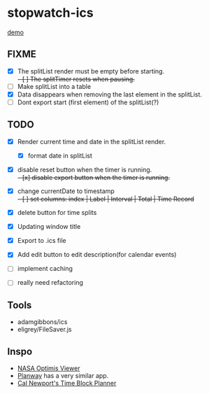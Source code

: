 # stopwatch-ics

[demo](https://gateway.pinata.cloud/ipfs/QmbtWYQmt6LSq2TxcpFwrAFXivfHZbxmHd7C1TceGTJuQf/)

## FIXME

- [x] The splitList render must be empty before starting.\
      ~~- [ ] The splitTimer resets when pausing.~~
- [ ] Make splitList into a table
- [x] Data disappears when removing the last element in the splitList.
- [ ] Dont export start (first element) of the splitList(?)

## TODO

- [x] Render current time and date in the splitList render.
  - [x] format date in splitList
- [x] disable reset button when the timer is running.\
      ~~- [x] disable export button when the timer is running.~~
- [x] change currentDate to timestamp\
~~- [ ] set columns: index | Label | Interval | Total | Time Record~~
- [x] delete button for time splits
- [x] Updating window title
- [x] Export to .ics file
- [x] Add edit button to edit description(for calendar events)


- [ ] implement caching 
- [ ] really need refactoring


## Tools
- adamgibbons/ics
- eligrey/FileSaver.js

## Inspo
- [NASA Optimis Viewer](https://imgur.com/a/7PdIuWE)
- [Planway](https://planyway.com/help/features/time-tracking#two-views-calendar-and-list) has a very similar app.
- [Cal Newport's Time Block Planner](https://www.timeblockplanner.com/)
